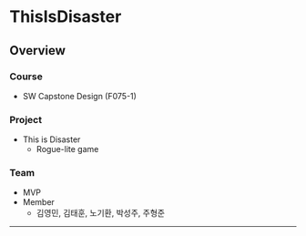 # ThisIsDisaster

## Overview

### Course
- SW Capstone Design (F075-1)

### Project
- This is Disaster
    - Rogue-lite game


### Team
- MVP
- Member
  - 김영민, 김태훈, 노기환, 박성주, 주형준


--------------------------------
